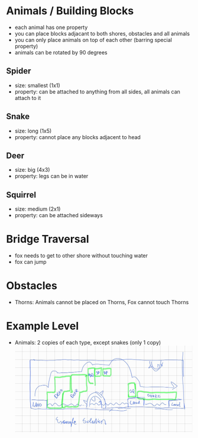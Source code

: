 # Animals / Building Blocks
- each animal has one property
- you can place blocks adjacant to both shores, obstacles and all animals
- you can only place animals on top of each other (barring special property)
- animals can be rotated by 90 degrees

## Spider
- size: smallest (1x1)
- property: can be attached to anything from all sides, all animals can attach to it

## Snake
- size: long (1x5)
- property: cannot place any blocks adjacent to head

## Deer
- size: big (4x3)
- property: legs can be in water

## Squirrel
- size: medium (2x1)
- property: can be attached sideways


# Bridge Traversal
- fox needs to get to other shore without touching water
- fox can jump 

# Obstacles
- Thorns: Animals cannot be placed on Thorns, Fox cannot touch Thorns

# Example Level
- Animals: 2 copies of each type, except snakes (only 1 copy)
![Example level, containing two obstacles](bridge_sketch.png)